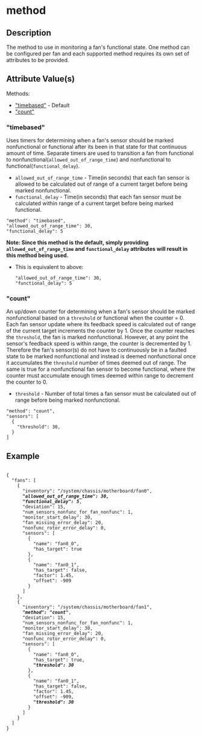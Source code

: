 # method

## Description
The method to use in monitoring a fan's functional state. One method can be
configured per fan and each supported method requires its own set of attributes
to be provided.

## Attribute Value(s)
Methods:
* ["timebased"](#timebased) - Default
* ["count"](#count)

### "timebased"
Uses timers for determining when a fan's sensor should be marked nonfunctional
or functional after its been in that state for that continuous amount of time.
Separate timers are used to transition a fan from functional to
nonfunctional(`allowed_out_of_range_time`) and nonfunctional to
functional(`functional_delay`).

* `allowed_out_of_range_time` - Time(in seconds) that each fan sensor is
allowed to be calculated out of range of a current target before being marked
nonfunctional.
* `functional_delay` - Time(in seconds) that each fan sensor must be calculated
within range of a current target before being marked functional.

```
"method": "timebased",
"allowed_out_of_range_time": 30,
"functional_delay": 5
```
**Note: Since this method is the default, simply providing
`allowed_out_of_range_time` and `functional_delay` attributes will result in
this method being used.**
* This is equivalent to above:
  ```
  "allowed_out_of_range_time": 30,
  "functional_delay": 5
  ```

### "count"
An up/down counter for determining when a fan's sensor should be marked
nonfunctional based on a `threshold` or functional when the counter = 0. Each
fan sensor update where its feedback speed is calculated out of range of the
current target increments the counter by 1. Once the counter reaches the
`threshold`, the fan is marked nonfunctional. However, at any point the
sensor's feedback speed is within range, the counter is decremented by 1.
Therefore the fan's sensor(s) do not have to continuously be in a faulted state
to be marked nonfunctional and instead is deemed nonfunctional once it
accumulates the `threshold` number of times deemed out of range. The same is
true for a nonfunctional fan sensor to become functional, where the counter
must accumulate enough times deemed within range to decrement the counter to 0.

* `threshold` - Number of total times a fan sensor must be calculated out of
range before being marked nonfunctional.

```
"method": "count",
"sensors": [
  {
    "threshold": 30,
  }
]
```

## Example
<pre><code>
{
  "fans": [
    {
      "inventory": "/system/chassis/motherboard/fan0",
      <b><i>"allowed_out_of_range_time": 30,
      "functional_delay": 5</i></b>,
      "deviation": 15,
      "num_sensors_nonfunc_for_fan_nonfunc": 1,
      "monitor_start_delay": 30,
      "fan_missing_error_delay": 20,
      "nonfunc_rotor_error_delay": 0,
      "sensors": [
        {
          "name": "fan0_0",
          "has_target": true
        },
        {
          "name": "fan0_1",
          "has_target": false,
          "factor": 1.45,
          "offset": -909
        }
      ]
    },
    {
      "inventory": "/system/chassis/motherboard/fan1",
      <b><i>"method": "count"</i></b>,
      "deviation": 15,
      "num_sensors_nonfunc_for_fan_nonfunc": 1,
      "monitor_start_delay": 30,
      "fan_missing_error_delay": 20,
      "nonfunc_rotor_error_delay": 0,
      "sensors": [
        {
          "name": "fan0_0",
          "has_target": true,
          <b><i>"threshold": 30</i></b>
        },
        {
          "name": "fan0_1",
          "has_target": false,
          "factor": 1.45,
          "offset": -909,
          <b><i>"threshold": 30</i></b>
        }
      ]
    }
  ]
}
</code></pre>
